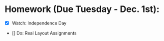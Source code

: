 # Homework (Due Tuesday - Dec. 1st):

- [x] Watch: Independence Day
- [] Do: Real Layout Assignments
